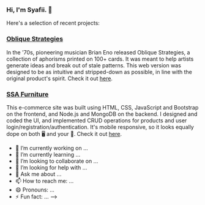 ### Hi, I'm Syafii. 👋

Here's a selection of recent projects:

<h3><a href="https://ob-strat.netlify.app">Oblique Strategies</a></h1>

In the '70s, pioneering musician Brian Eno released Oblique Strategies, a collection of aphorisms printed on 100+ cards. It was meant to help artists generate ideas and break out of stale patterns. This web version was designed to be as intuitive and stripped-down as possible, in line with the original product's spirit. Check it out <a href="https://ob-strat.netlify.app">here</a>.

<h3><a href="https://ssa-furniture.herokuapp.com">SSA Furniture</a></h3>
  
This e-commerce site was built using HTML, CSS, JavaScript and Bootstrap on the frontend, and Node.js and MongoDB on the backend. I designed and coded the UI, and implemented CRUD operations for products and user login/registration/authentication. It's mobile responsive, so it looks equally dope on both 🖥️ and your 📱. Check it out <a href="https://ssa-furniture.herokuapp.com">here</a>.




- 🔭 I’m currently working on ...
- 🌱 I’m currently learning ...
- 👯 I’m looking to collaborate on ...
- 🤔 I’m looking for help with ...
- 💬 Ask me about ...
- 📫 How to reach me: ...
- 😄 Pronouns: ...
- ⚡ Fun fact: ...
-->
